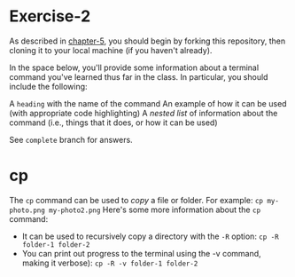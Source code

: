 # Exercise-2

As described in [chapter-5](https://info201-s17.github.io/book/introduction-to-git-and-github.html), you should begin by forking this repository, then cloning it to your local machine (if you haven't already).

In the space below, you'll provide some information about a terminal command you've learned thus far in the class. In particular, you should include the following:

A `heading` with the name of the command
An example of how it can be used (with appropriate code highlighting)
A _nested list_ of information about the command (i.e., things that it does, or how it can be used)

See `complete` branch for answers.
# cp
The `cp` command can be used to _copy_  a file or folder. For example:
`cp my-photo.png my-photo2.png`
Here's some more information about the `cp` command: 

* It can be used to recursively copy a directory with the `-R` option: `cp -R folder-1 folder-2`
* You can print out progress to the terminal using the -v command, making it verbose): `cp -R -v folder-1 folder-2`





